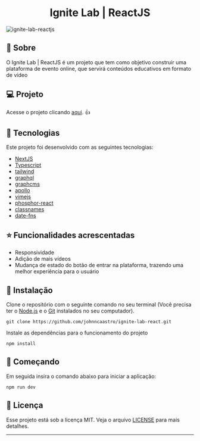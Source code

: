 <h1 align="center">
  Ignite Lab | ReactJS
</h1>

![ignite-lab-reactjs](https://github.com/johnncaastro/ignite-lab-reactjs/blob/main/.github/homepage-ignite-lab-reactjs.png)

## :page_with_curl: Sobre

O Ignite Lab | ReactJS é um projeto que tem como objetivo construir uma plataforma de evento online, que servirá conteúdos educativos em formato de vídeo

## :computer: Projeto

Acesse o projeto clicando [aqui](https://ignite-lab-react-gules.vercel.app/). :+1:

## 🚀 Tecnologias

Este projeto foi desenvolvido com as seguintes tecnologias:

- [NextJS](https://nextjs.org/)
- [Typescript](https://www.typescriptlang.org/)
- [tailwind](https://tailwindcss.com/)
- [graphql](https://graphql.org/)
- [graphcms](https://graphcms.com/)
- [apollo](https://www.apollographql.com/docs/react/)
- [vimejs](https://vimejs.com/)
- [phosphor-react](https://phosphoricons.com/)
- [classnames](https://www.npmjs.com/package/classnames)
- [date-fns](https://date-fns.org/)

## ⭐ Funcionalidades acrescentadas

- Responsividade
- Adição de mais vídeos
- Mudança de estado do botão de entrar na plataforma, trazendo uma melhor experiência para o usuário

## 👷 Instalação

Clone o repositório com o seguinte comando no seu terminal (Você precisa ter o [Node.js](https://nodejs.org/en/) e o [Git](https://git-scm.com/) instalados no seu computador).

```git clone https://github.com/johnncaastro/ignite-lab-react.git```

Instale as dependências para o funcionamento do projeto

```npm install```

## 🏃 Começando

Em seguida insira o comando abaixo para iniciar a aplicação:

```npm run dev```

## :memo: Licença

Esse projeto está sob a licença MIT. Veja o arquivo [LICENSE](https://github.com/johnncaastro/ignite-lab-react/blob/main/LICENSE) para mais detalhes.

---
